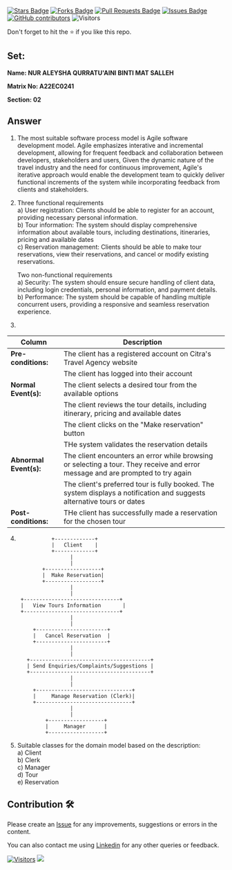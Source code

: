 <a href="https://github.com/drshahizan/learn-php/stargazers"><img src="https://img.shields.io/github/stars/drshahizan/learn-php" alt="Stars Badge"/></a>
<a href="https://github.com/drshahizan/learn-php/network/members"><img src="https://img.shields.io/github/forks/drshahizan/learn-php" alt="Forks Badge"/></a>
<a href="https://github.com/drshahizan/learn-php/pulls"><img src="https://img.shields.io/github/issues-pr/drshahizan/learn-php" alt="Pull Requests Badge"/></a>
<a href="https://github.com/drshahizan/learn-php/issues"><img src="https://img.shields.io/github/issues/drshahizan/learn-php" alt="Issues Badge"/></a>
<a href="https://github.com/drshahizan/learn-php/graphs/contributors"><img alt="GitHub contributors" src="https://img.shields.io/github/contributors/drshahizan/learn-php?color=2b9348"></a>
![Visitors](https://api.visitorbadge.io/api/visitors?path=https%3A%2F%2Fgithub.com%2Fdrshahizan%2Fsoftware-engineering&labelColor=%23d9e3f0&countColor=%23697689&style=flat)

Don't forget to hit the :star: if you like this repo.

## Set:

**Name: NUR ALEYSHA QURRATU'AINI BINTI MAT SALLEH**

**Matrix No: A22EC0241**

**Section: 02**

## Answer

1. The most suitable software process model is Agile software development model. Agile emphasizes
   interative and incremental development, allowing for frequent feedback and collaboration between
   developers, stakeholders and users, Given the dynamic nature of the travel industry and the need
   for continuous improvement, Agile's iterative approach would enable the development team to quickly
   deliver functional increments of the system while incorporating feedback from clients and stakeholders.

2. Three functional requirements<br>
    a) User registration: Clients should be able to register for an account, providing necessary personal
                           information.<br>
    b) Tour information: The system should display comprehensive information about available tours, including
                           destinations, itineraries, pricing and available dates<br>
    c) Reservation management: Clients should be able to make tour reservations, view their reservations,
                                 and cancel or modify existing reservations.<br>

   Two non-functional requirements<br>
   a) Security: The system should ensure secure handling of client data, including login credentials,
                 personal information, and payment details.<br>
   b) Performance: The system should be capable of handling multiple concurrent users, providing a responsive
                     and seamless reservation experience.<br>

3. 
| Column | Description |
|-----------------------------|----------------------------------|
| **Pre-conditions:**         |The client has a registered account on Citra's Travel Agency website |
|                             |The client has logged into their account  |
| **Normal Event(s):**        |The client selects a desired tour from the available options |
|                             |The client reviews the tour details, including itinerary, pricing and available dates  |
|                             |The client clicks on the "Make reservation" button  |
|                             |THe system validates the reservation details  |
| **Abnormal Event(s):**      |The client encounters an error while browsing or selecting a tour. They receive and error message and are prompted to try again |
|                             |The client's preferred tour is fully booked. The system displays a notification and suggests alternative tours or dates |
| **Post-conditions:**        |THe client has successfully made a reservation for the chosen tour |

4.                +-------------+
                  |   Client    |
                  +-------------+
                        |
                        |
               +------------------+
               |  Make Reservation|
               +------------------+
                        |
                        |
        +-------------------------------+
        |   View Tours Information       |
        +-------------------------------+
                        |
                        |
            +-----------------------+
            |   Cancel Reservation  |
            +-----------------------+
                        |
                        |
          +---------------------------------------+
          | Send Enquiries/Complaints/Suggestions |
          +---------------------------------------+
                        |
                        |
            +-------------------------------+
            |     Manage Reservation (Clerk)|
            +-------------------------------+
                        |
                        |
                +------------------+
                |     Manager      |
                +------------------+

5. Suitable classes for the domain model based on the description:<br>
      a) Client<br>
      b) Clerk<br>
      c) Manager<br>
      d) Tour<br>
      e) Reservation<br>




## Contribution 🛠️
Please create an [Issue](https://github.com/drshahizan/learn-php/issues) for any improvements, suggestions or errors in the content.

You can also contact me using [Linkedin](https://www.linkedin.com/in/drshahizan/) for any other queries or feedback.

[![Visitors](https://api.visitorbadge.io/api/visitors?path=https%3A%2F%2Fgithub.com%2Fdrshahizan&labelColor=%23697689&countColor=%23555555&style=plastic)](https://visitorbadge.io/status?path=https%3A%2F%2Fgithub.com%2Fdrshahizan)
![](https://hit.yhype.me/github/profile?user_id=81284918)


